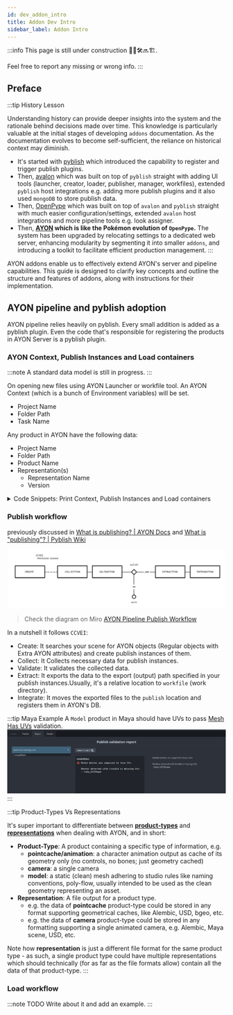 ```yaml
---
id: dev_addon_intro
title: Addon Dev Intro
sidebar_label: Addon Intro
---
```


:::info
This page is still under construction 👷🚧🛠️🔜🏗️.

Feel free to report any missing or wrong info.
:::

## Preface

:::tip History Lesson

Understanding history can provide deeper insights into the system and the rationale behind decisions made over time. This knowledge is particularly valuable at the initial stages of developing `addons` documentation. As the documentation evolves to become self-sufficient, the reliance on historical context may diminish.

- It's started with [pyblish](https://github.com/pyblish/pyblish/wiki) which introduced the capability to register and trigger publish plugins. 
- Then, [avalon](https://getavalon.github.io/2.0/overview/) which was built on top of `pyblish` straight with adding UI tools (launcher, creator, loader, publisher, manager, workfiles), extended `pyblish` host integrations e.g. adding more publish plugins and it also used `mongoDB` to store publish data. 
- Then, [OpenPype](https://openpype.io/) which was built on top of `avalon` and `pyblish` straight with much easier configuration/settings, extended `avalon` host integrations and more pipeline tools e.g. look assigner.  
- Then, **[AYON](https://ayon.ynput.io/) which is like the Pokémon evolution of `OpenPype`.** The system has been upgraded by relocating settings to a dedicated web server, enhancing modularity by segmenting it into smaller `addons`, and introducing a toolkit to facilitate efficient production management.
:::

AYON addons enable us to effectively extend AYON's server and pipeline capabilities.
This guide is designed to clarify key concepts and outline the structure and features of addons, along with instructions for their implementation.

## AYON pipeline and pyblish adoption

AYON pipeline relies heavily on pyblish.
Every small addition is added as a pyblish plugin.
Even the code that's responsible for registering the products in AYON Server is a pyblish plugin.

### AYON Context, Publish Instances and Load containers

:::note
A standard data model is still in progress.
:::

On opening new files using AYON Launcher or workfile tool.
An AYON Context (which is a bunch of Environment variables) will be set.
- Project Name
- Folder Path
- Task Name

Any product in AYON have the following data:
- Project Name
- Folder Path
- Product Name
- Representation(s)
  - Representation Name
  - Version
  

<details><summary>Code Snippets: Print Context, Publish Instances and Load containers</summary>

Take a moment and explore the available data in context, publish instances and load containers.
Here you are some snippets to get started.

```python
## Print the Current Context
from ayon_core.pipeline.context_tools import get_current_context

print( 
  "Project: '{project_name}'\nFolder Path: '{folder_path}'\nTask Name: '{task_name}'"
  .format(
    **get_current_context()
  )
)
```

```python
## Access the existent publish instances via CreateContext 
from ayon_core.pipeline import registered_host
from ayon_core.pipeline.create import CreateContext

host = registered_host()
create_context = CreateContext(host)
for instance in create_context.instances:
    print("Instance: {}".format(instance.data["productName"]))
    # you can edit instances here
    # if some_condition:
    #   instance.data[key] = value
    pass

# To save change to context and instances
# context.save_changes()
```

```python
## Show Loaded Items
from ayon_core.pipeline import registered_host

host = registered_host()
containers = host.get_containers()
print("Loaded Items:")
for item in containers:
     print("  -", item["name"])
```
</details>


### Publish workflow

previously discussed in [What is publishing? | AYON Docs](docs/artist_publish#what-is-publishing) and [What is "publishing"? | Pyblish Wiki](https://github.com/pyblish/pyblish/wiki/What-is-publishing)

![](assets/addon_dev/publish_diagram.png)

> Check the diagram on Miro [AYON Pipeline Publish Workflow](https://miro.com/app/board/uXjVMyPHrJg=/?share_link_id=550640792516)

In a nutshell it follows `CCVEI`: 
- Create: It searches your scene for AYON objects (Regular objects with Extra AYON attributes) and create publish instances of them.
- Collect: It Collects necessary data for publish instances.
- Validate: It validates the collected data.
- Extract: It exports the data to the export (output) path specified in your publish instances.Usually, it's a relative location to `workfile` (work directory).
- Integrate: It moves the exported files to the `publish` location and registers them in AYON's DB.

:::tip Maya Example
A `Model` product in Maya should have UVs to pass [Mesh Has UVs](https://github.com/ynput/ayon-maya/blob/develop/client/ayon_maya/plugins/publish/validate_mesh_has_uv.py) validation.
![](assets/addon_dev/publish_validation_error.png)
:::

:::tip Product-Types Vs Representations

It's super important to differentiate between **[product-types](docs/artist_concepts/#product)** and **[representations](docs/artist_concepts/#representation)** when dealing with AYON, and in short:

* **Product-Type**: A product containing a specific type of information, e.g.
  * **pointcache/animation**: a character animation output as cache of its geometry only (no controls, no bones; just geometry cached)
  * **camera**: a single camera
  * **model**: a static (clean) mesh adhering to studio rules like naming conventions, poly-flow, usually intended to be used as the clean geometry representing an asset.
* **Representation**: A file output for a product type.
  * e.g. the data of **pointcache** product-type could be stored in any format supporting geometrical caches, like Alembic, USD, bgeo, etc.
  * e.g. the data of **camera** product-type could be stored in any formatting supporting a single animated camera, e.g. Alembic, Maya scene, USD, etc.

Note how **representation** is just a different file format for the same product type - as such, a single product type could have multiple representations which should technically (for as far as the file formats allow) contain all the data of that product-type.
:::

### Load workflow
:::note TODO
Write about it and add an example.
:::